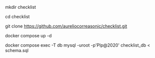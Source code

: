 mkdir checklist

cd checklist

git clone https://github.com/aureliocorreasonic/checklist.git

docker compose up -d

docker compose exec -T db mysql -uroot -p'Plp@2020' checklist_db < schema.sql
